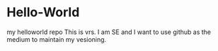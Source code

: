 # Hello-World
my helloworld repo
This is vrs. 
I am SE and I want to use github as the medium to maintain my vesioning.

